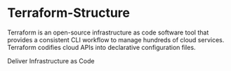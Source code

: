 # Terraform-Structure
Terraform is an open-source infrastructure as code software tool that provides a consistent CLI workflow to manage hundreds of cloud services. Terraform codifies cloud APIs into declarative configuration files.

Deliver Infrastructure as Code
